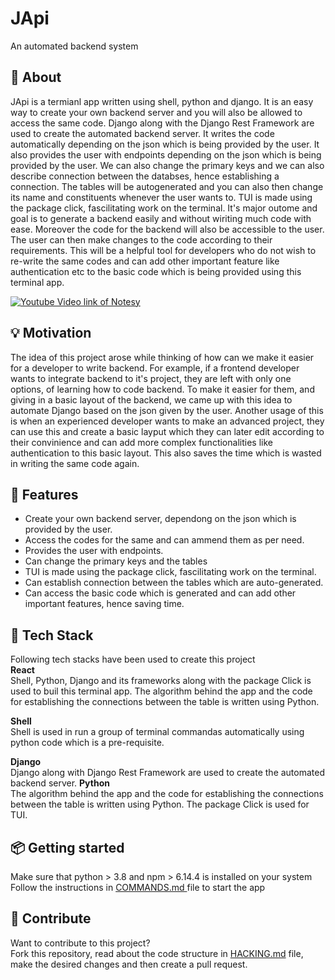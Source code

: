 # JApi 

An automated backend system

## 📓 About

JApi is a termianl app written using shell, python and django. It is an easy
way to create your own backend server and you will also be allowed to access 
the same code. Django along with the Django Rest Framework are used to create 
the automated backend server. It writes the code automatically depending on the 
json which is being provided by the user. It also provides the user with endpoints 
depending on the json which is being provided by the user. 
We can also change the primary keys and we can also describe connection between the databses, 
hence establishing a connection. The tables will be autogenerated and you can also then change 
its name and constituents whenever the user wants to. TUI is made using the package click, 
fascilitating work on the terminal. 
It's major outome and goal is to generate a backend easily and without wiriting much 
code with ease. Moreover the code for the backend will also be accessible to the user. 
The user can then make changes to the code according to their requirements. This will 
be a helpful tool for developers who do not wish to re-write the same codes and can 
add other important feature like authentication etc to the basic code which is being 
provided using this terminal app. 


[![Youtube Video link of Notesy](http://img.youtube.com/vi/ZaSNOHdRDwI/0.jpg)](http://www.youtube.com/watch?v=ZaSNOHdRDwI 'Notesy')

## 💡 Motivation


The idea of this project arose while thinking of how can we make it easier for a 
developer to write backend. For example, if a frontend developer wants to integrate 
backend to it's project, they are left with only one options, of learning how to 
code backend. To make it easier for them, and giving in a basic layout of the 
backend, we came up with this idea to automate Django based on the json given by 
the user. Another usage of this is when an experienced developer wants to make an 
advanced project, they can use this and create a basic layput which they can later 
edit according to their convinience and can add more complex functionalities like 
authentication to this basic layout. This also saves the time which is wasted in 
writing the same code again.


## 🚀 Features

<ul>
    <li> Create your own backend server, dependong on the json which is provided by the user. </li>
    <li> Access the codes for the same and can ammend them as per need.  </li>
    <li> Provides the user with endpoints. </li>
    <li> Can change the primary keys and the tables </li>
    <li> TUI is made using the package click, fascilitating work on the terminal. </li>
    <li> Can establish connection between the tables which are auto-generated. </li>
    <li> Can access the basic code which is generated and can add other important features, hence saving time. </li>
</ul>

## 🤖 Tech Stack

Following tech stacks have been used to create this project <br>
<b>React</b><br> Shell, Python, Django and its frameworks along with 
the package Click is used to buil this terminal app. 
The algorithm behind the app and the code for establishing the connections 
between the table is written using Python. 


<b>Shell </b><br> Shell is used in run a group of terminal commandas 
automatically using python code which is a pre-requisite. 

<b>Django </b><br> Django along with Django Rest Framework are used to create 
the automated backend server. 
<b>Python </b><br> The algorithm behind the app and the code for establishing 
the connections between the table is written using Python. The package Click is used for TUI. 
## 📦 Getting started

Make sure that python > 3.8 and npm > 6.14.4 is installed on your system <br>
Follow the instructions in
<a href="https://github.com/pSN0W/notes-generator/blob/main/COMMANDS.md">
COMMANDS.md </a> file to start the app

## 🔨 Contribute

Want to contribute to this project? <br> Fork this repository, read about the
code structure in
<a href="https://github.com/pSN0W/notes-generator/blob/main/HACKING.md">HACKING.md</a>
file, make the desired changes and then create a pull request.
